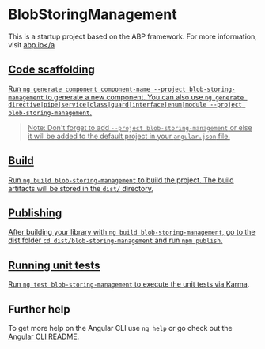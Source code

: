 # BlobStoringManagement

This is a startup project based on the ABP framework. For more information, visit <a href="https://abp.io/" target="_blank">abp.io</a

## Code scaffolding

Run `ng generate component component-name --project blob-storing-management` to generate a new component. You can also use `ng generate directive|pipe|service|class|guard|interface|enum|module --project blob-storing-management`.
> Note: Don't forget to add `--project blob-storing-management` or else it will be added to the default project in your `angular.json` file. 

## Build

Run `ng build blob-storing-management` to build the project. The build artifacts will be stored in the `dist/` directory.

## Publishing

After building your library with `ng build blob-storing-management`, go to the dist folder `cd dist/blob-storing-management` and run `npm publish`.

## Running unit tests

Run `ng test blob-storing-management` to execute the unit tests via [Karma](https://karma-runner.github.io).

## Further help

To get more help on the Angular CLI use `ng help` or go check out the [Angular CLI README](https://github.com/angular/angular-cli/blob/master/README.md).
